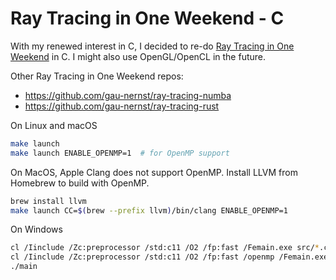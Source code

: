 # Ray Tracing in One Weekend - C

With my renewed interest in C, I decided to re-do [Ray Tracing in One Weekend](https://raytracing.github.io/) in C. I might also use OpenGL/OpenCL in the future.

Other Ray Tracing in One Weekend repos:

- https://github.com/gau-nernst/ray-tracing-numba
- https://github.com/gau-nernst/ray-tracing-rust

On Linux and macOS

```bash
make launch
make launch ENABLE_OPENMP=1  # for OpenMP support
```

On MacOS, Apple Clang does not support OpenMP. Install LLVM from Homebrew to build with OpenMP.

```bash
brew install llvm
make launch CC=$(brew --prefix llvm)/bin/clang ENABLE_OPENMP=1
```

On Windows

```bash
cl /Iinclude /Zc:preprocessor /std:c11 /O2 /fp:fast /Femain.exe src/*.c
cl /Iinclude /Zc:preprocessor /std:c11 /O2 /fp:fast /openmp /Femain.exe src/*.c  # for OpenMP support
./main
```
